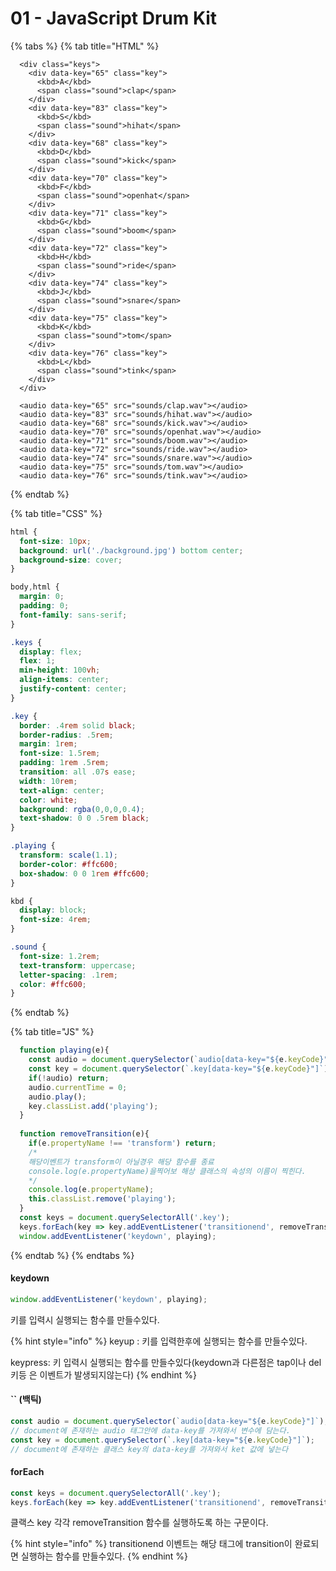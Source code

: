 # 01 - JavaScript Drum Kit

{% tabs %}
{% tab title="HTML" %}
```markup
  <div class="keys">
    <div data-key="65" class="key">
      <kbd>A</kbd>
      <span class="sound">clap</span>
    </div>
    <div data-key="83" class="key">
      <kbd>S</kbd>
      <span class="sound">hihat</span>
    </div>
    <div data-key="68" class="key">
      <kbd>D</kbd>
      <span class="sound">kick</span>
    </div>
    <div data-key="70" class="key">
      <kbd>F</kbd>
      <span class="sound">openhat</span>
    </div>
    <div data-key="71" class="key">
      <kbd>G</kbd>
      <span class="sound">boom</span>
    </div>
    <div data-key="72" class="key">
      <kbd>H</kbd>
      <span class="sound">ride</span>
    </div>
    <div data-key="74" class="key">
      <kbd>J</kbd>
      <span class="sound">snare</span>
    </div>
    <div data-key="75" class="key">
      <kbd>K</kbd>
      <span class="sound">tom</span>
    </div>
    <div data-key="76" class="key">
      <kbd>L</kbd>
      <span class="sound">tink</span>
    </div>
  </div>

  <audio data-key="65" src="sounds/clap.wav"></audio>
  <audio data-key="83" src="sounds/hihat.wav"></audio>
  <audio data-key="68" src="sounds/kick.wav"></audio>
  <audio data-key="70" src="sounds/openhat.wav"></audio>
  <audio data-key="71" src="sounds/boom.wav"></audio>
  <audio data-key="72" src="sounds/ride.wav"></audio>
  <audio data-key="74" src="sounds/snare.wav"></audio>
  <audio data-key="75" src="sounds/tom.wav"></audio>
  <audio data-key="76" src="sounds/tink.wav"></audio>
```
{% endtab %}

{% tab title="CSS" %}
```css
html {
  font-size: 10px;
  background: url('./background.jpg') bottom center;
  background-size: cover;
}

body,html {
  margin: 0;
  padding: 0;
  font-family: sans-serif;
}

.keys {
  display: flex;
  flex: 1;
  min-height: 100vh;
  align-items: center;
  justify-content: center;
}

.key {
  border: .4rem solid black;
  border-radius: .5rem;
  margin: 1rem;
  font-size: 1.5rem;
  padding: 1rem .5rem;
  transition: all .07s ease;
  width: 10rem;
  text-align: center;
  color: white;
  background: rgba(0,0,0,0.4);
  text-shadow: 0 0 .5rem black;
}

.playing {
  transform: scale(1.1);
  border-color: #ffc600;
  box-shadow: 0 0 1rem #ffc600;
}

kbd {
  display: block;
  font-size: 4rem;
}

.sound {
  font-size: 1.2rem;
  text-transform: uppercase;
  letter-spacing: .1rem;
  color: #ffc600;
}

```
{% endtab %}

{% tab title="JS" %}
```javascript
  function playing(e){
    const audio = document.querySelector(`audio[data-key="${e.keyCode}"]`);
    const key = document.querySelector(`.key[data-key="${e.keyCode}"]`);
    if(!audio) return;
    audio.currentTime = 0;
    audio.play();
    key.classList.add('playing');
  }
  
  function removeTransition(e){
    if(e.propertyName !== 'transform') return;
    /* 
    해당이벤트가 transform이 아닐경우 해당 함수를 종료
    console.log(e.propertyName)을찍어보 해상 클래스의 속성의 이름이 찍힌다.
    */
    console.log(e.propertyName);
    this.classList.remove('playing');
  }
  const keys = document.querySelectorAll('.key');
  keys.forEach(key => key.addEventListener('transitionend', removeTransition));
  window.addEventListener('keydown', playing);
```
{% endtab %}
{% endtabs %}

#### keydown

```javascript
window.addEventListener('keydown', playing);
```

키를 입력시 실행되는 함수를 만들수있다.

{% hint style="info" %}
keyup : 키를 입력한후에 실행되는 함수를 만들수있다.

keypress:  키 입력시 실행되는 함수를 만들수있다\(keydown과 다른점은 tap이나 del키등 은 이벤트가 발생되지않는다\)
{% endhint %}

#### \`\` \(백틱\)

```javascript
const audio = document.querySelector(`audio[data-key="${e.keyCode}"]`);
// document에 존재하는 audio 태그안에 data-key를 가져와서 변수에 담는다.
const key = document.querySelector(`.key[data-key="${e.keyCode}"]`);
// document에 존재하는 클래스 key의 data-key를 가져와서 ket 값에 넣는다
```

#### forEach

```javascript
const keys = document.querySelectorAll('.key');
keys.forEach(key => key.addEventListener('transitionend', removeTransition));
```

클랙스 key 각각 removeTransition 함수를 실행하도록 하는 구문이다.

{% hint style="info" %}
transitionend 이벤트는 해당 태그에 transition이 완료되면 실행하는 함수를 만들수있다.
{% endhint %}

#### 

